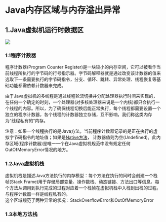 # Java内存区域与内存溢出异常 #
## 1.Java虚拟机运行时数据区 ##
![](http://i.imgur.com/eT0vofH.png)
### 1.1程序计数器 ###
程序计数器(Program Counter Register)是一块较小的内存空间，它可以被看作当前线程所执行的字节码的行号指示器。字节码解释器就是通过改变该计数器的值来选取下一条需要执行的字节码指令，分支、循环、跳转、异常处理、线程恢复等基础功能都需依赖计数器来完成。

由于Java虚拟机的多线程是通过线程轮流切换并分配处理器执行时间来实现的，在任何一个确定的时刻，一个处理器(对多核处理器来说是一个内核)都只会执行一个线程的内容。所以，为了确保线程切换后能正常执行，每个线程都需要设置一个独立的程序计数器，各个线程的计数器独立存储，互不影响，我们称这类内存为“线程私有的”内存。

注意：如果一个线程执行的是Java方法，当前程序计数器记录的是正在执行的虚拟字节码指令的地址值；如果是<a href="http://blog.csdn.net/wike163/article/details/6635321">Native方法</a>，
计数器值则为空(Undefined)。此内存区域(程序计数器)是唯一一个在Java虚拟机规范中没有规定任何OutOfMemoryError情况的地方。<br/>

### 1.2Java虚拟机栈 ###
虚拟机栈是描述Java方法执行的内存模型：每个方法在执行的同时会创建一个栈帧(Stack Frame)用于存储局部变量、操作数栈、动态链接、方法出口等信息。每个方法从调用到执行完成的过程对应着一个栈帧在虚拟机栈中入栈到出栈的过程。与程序计数器一样是线程私有的。<br/>
这个区域规范了两种异常的状况：StackOverflowError和OutOfMemoryError

### 1.3本地方法栈 ###